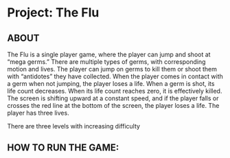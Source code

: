 # Project: The Flu

## ABOUT

The Flu is a single player game, where the player can jump and shoot at “mega germs.” There are multiple types of germs, with corresponding motion and lives. The player can jump on germs to kill them or shoot them with “antidotes” they have collected. When the player comes in contact with a germ when not jumping, the player loses a life. When a germ is shot, its life count decreases. When its life count reaches zero, it is effectively killed. The screen is shifting upward at a constant speed, and if the player falls or crosses the red line at the bottom of the screen, the player loses a life. The player has three lives.

 There are three levels with increasing difficulty

## HOW TO RUN THE GAME:
